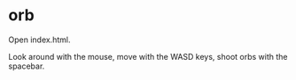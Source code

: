 # orb

Open index.html.

Look around with the mouse, move with the WASD keys, shoot orbs with the spacebar. 
